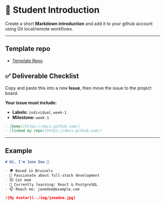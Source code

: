 # 👤 Student Introduction

Create a short **Markdown introduction** and add it to your github account using Git local/remote workflows.

---

## Template repo

- [Template Repo](https://github.com/intro-to-programming-2025-1/markdown-template)

## ✅ Deliverable Checklist

Copy and paste this into a new **Issue**, then move the issue to the project board.

**Your issue must include:**

- **Labels:** `individual`, `week-1`
- **Milestone:** `week-1`

```md
- [Demo](https://docs.github.com/)
- [linked my repo](https://docs.github.com/)
```

---

## Example

```md
# Hi, I'm Jane Doe 👋

- 🌍 Based in Brussels
- 🧠 Passionate about full-stack development
- 🐱 Cat mom
- 🌱 Currently learning: React & PostgreSQL
- 📫 Reach me: janedoe@example.com

![My Avatar](../img/janedoe.jpg)
```
